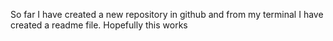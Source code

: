 So far I have created a new repository in github and from my terminal I have created a readme file. Hopefully this works